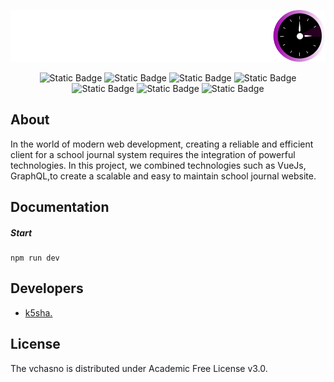 <p align="center">
  <a href="https://github.com/k5sha/vchasno-client" target="blank"><img src="https://raw.githubusercontent.com/k5sha/vchasno-client/a3ffb44993eaad92ec135645a644fe4b4553da64/public/logo2.svg" width="520" alt="Vchasno logo" /></a>
</p>

<p align="center">
  <img alt="Static Badge" src="https://img.shields.io/badge/version-1.0.0--alpha-blue">
  <img alt="Static Badge" src="https://img.shields.io/badge/node-v18.17.0-blueviolet">
  <img alt="Static Badge" src="https://img.shields.io/badge/npm-v9.8.1-green">
  <img alt="Static Badge" src="https://img.shields.io/badge/typescript-v5.1.3-blue">
  <img alt="Static Badge" src="https://img.shields.io/badge/vue-v3.3.11-red">
  <img alt="Static Badge" src="https://img.shields.io/badge/vite-v5.0.8-pink">
  <img alt="Static Badge" src="https://img.shields.io/badge/license-Academic_Free_License_v3.0-blue">
</p>

## About

In the world of modern web development, creating a reliable and efficient client for a school journal system requires the integration of powerful technologies. In this project, we combined technologies such as VueJs, GraphQL,to create a scalable and easy to maintain school journal website.

## Documentation

##### Start

```
npm run dev
```

## Developers

- [k5sha.](https://github.com/k5sha)

## License

The vchasno is distributed under Academic Free License v3.0.
